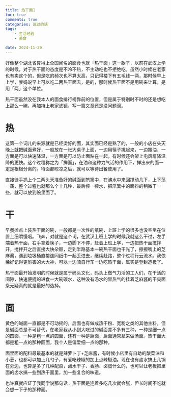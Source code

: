 ```yaml
---
title: 热干面🍜
toc: true
comments: true
categories: 说过的话
tags: 
	- 生活经验
	- 美食

date: 2024-11-20
---
```


好像整个湖北省算得上全国闻名的面食也就「热干面」这一款了，以前在武汉上学的时候，对于热干面的态度是不冷不热，不主动吃也不拒绝吃。虽然小时候在老家也有卖这个的，但是吃的频次也不算太高，只记得楼下有五毛钱一两，那时候早上上学，爹妈说早上可以吃二两热干面去，是的，那时候热干面不是用碗来计算，是用「两」这个单位。

热干面虽然没在我本人的面食排行榜靠前的位置，但是属于特别时不时的还是想吃上那么一碗，再加持上老家滤镜，写一篇文章还是没问题滴。

# 热

这第一个词儿的来源就是已经烫好的面，其实面已经是熟了的，一般的小店在头天晚上就把碱面煮好，一般放在一张大桌子上面，一边用筷子挑起来，一边撒油，一方面是可以快速降温，一方面是可以防止面粘在一起，有时候还会架上电风扇降温降的更快。这个过程称之为「掸面」，在油和这种力气活的作用下，掸出来的面一定是根根分离的。待面都晾凉之后，就可以等待出餐使用了。

直接徒手抓上个二两头天准备好的碱面到笊篱中，在沸水中来回搅动几下，上下荡一荡，整个过程也就那么个十几秒，最后控一控水，把笊篱中的面抖的稍微干一些，就可以放到碗里面了。

# 干

早餐摊点上装热干面的碗，一般都是一次性的纸碗，上班上学的很多也没空坐在位置上细嚼慢咽。飞奔，对就是这个词，在武汉上班上学的时候我就这么干过，左手端着热干面，右手拿着筷子，一边脚下不停，赶着上班上学，一边把热干面搅拌开，搅拌开之后直接大快朵颐，走到半路基本一碗热干面也干光了，擦擦嘴上的芝麻酱，遇到垃圾桶直接连同纸巾一起丢进去，继续赶路，整个过程行云流水。我依稀好记得更厉害的大大神，可以一边骑自行车一边吃热干面，属实是登封造极了。

热干面最开始发明的时候就是属于码头文化，码头上做气力活的工人们，在干活的间隙，快速便捷的进食一大碗碳水，这种没有汤水的冒热气的挂着芝麻酱的干爽面条无疑真的就是最好的选择。

# 面

黄色的碱面一直都是不可动摇的，后面也有做成热干粉、宽粉之类的其他主料，但是碱面总是不可替代，在老家我从小到大吃过的碱面差不多有三种，一种是细一点的圆面，一种是粗一点的圆面，还有一种是扁面，扁面通常拿来做汤面。热干面大都是粗一点的那种圆面，我个人是偏爱细一点的那种。

面里面的配料最最基本的就是辣萝卜丁+芝麻酱，有时候小店里有自助的酸菜沫和小葱，也都可以加上几勺子，有爱吃辣椒的加上点辣椒油。现在也有卤水搞上几锅在旁边，也算是多了几种配菜，卤水干子、香肠、卤蛋什么的，也可以让老板把里面的卤水搞一些到热干面里，加一些复合的味道。

也许真就应证了我同学说那句话：热干面是连着多吃几次就会腻，但长时间不吃就会想一下子的那种面。
